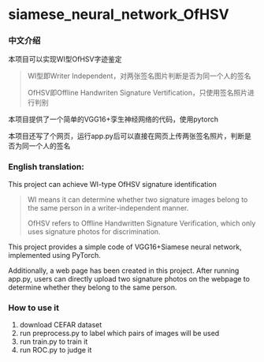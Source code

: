 # siamese_neural_network_OfHSV

### 中文介绍

本项目可以实现WI型OfHSV字迹鉴定
> WI型即Writer Independent，对两张签名图片判断是否为同一个人的签名
> 
> OfHSV即Offline Handwriten Signature Vertification，只使用签名照片进行判别

本项目提供了一个简单的VGG16+孪生神经网络的代码，使用pytorch

本项目还写了个网页，运行app.py后可以直接在网页上传两张签名照片，判断是否为同一个人的签名


### English translation:

This project can achieve WI-type OfHSV signature identification
> WI means it can determine whether two signature images belong to the same person in a writer-independent manner. 
> 
> OfHSV refers to Offline Handwritten Signature Verification, which only uses signature photos for discrimination.

This project provides a simple code of VGG16+Siamese neural network, implemented using PyTorch.

Additionally, a web page has been created in this project. After running app.py, users can directly upload two signature photos on the webpage to determine whether they belong to the same person.


### How to use it

1. download CEFAR dataset
2. run preprocess.py to label which pairs of images will be used
3. run train.py to train it
4. run ROC.py to judge it
